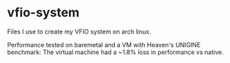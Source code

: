 # vfio-system

Files I use to create my VFIO system on arch linux.

Performance tested on baremetal and a VM with Heaven's UNIGINE benchmark: The virtual machine had a ~1.8% loss in performance vs native. 
